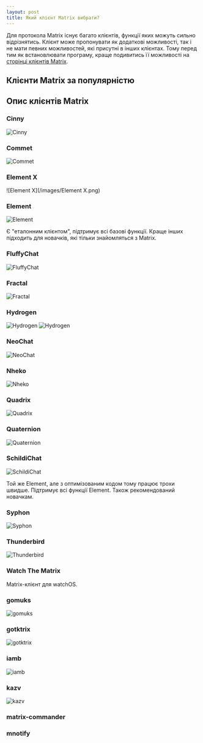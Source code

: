```yaml
---
layout: post
title: Який клієнт Matrix вибрати?
---
```

Для протокола Matrix існує багато клієнтів, функції яких можуть сильно відрізнятись. Клієнт може пропонувати як додаткові можливості, так і не мати певних можливостей, які присутні в інших клієнтах. Тому перед тим як встановлювати програму, краще подивитись її можливості на [сторінці клієнтів Matrix](https://matrix.org/ecosystem/clients/).

## Клієнти Matrix за популярністю

## Опис клієнтів Matrix

### Cinny

![Cinny](/images/Cinny.png)

### Commet

![Commet](/images/Commet.png)

### Element X

![Element X](/images/Element X.png)

### Element

![Element](/images/Element.png)

Є "еталонним клієнтом", підтримує всі базові функції. Краще інших підходить для новачків, які тільки знайомляться з Matrix.

### FluffyChat

![FluffyChat](/images/FluffyChat.png)

### Fractal

![Fractal](/images/Fractal.png)

### Hydrogen

![Hydrogen](/imeges/Hydrogen.png)
![Hydrogen](/images/Hydrogen.png)

### NeoChat

![NeoChat](/images/NeoChat.png)

### Nheko

![Nheko](/images/Nheko.png)

### Quadrix

![Quadrix](/images/Quadrix.png)

### Quaternion

![Quaternion](/images/Quaternion.png)

### SchildiChat

![SchildiChat](/images/SchildiChat.png)

Той же Element, але з оптимізованим кодом тому працює трохи швидше. Підтримує всі функції Element. Також рекомендований новачкам.

### Syphon

![Syphon](/images/Syphon.png)

### Thunderbird

![Thunderbird](/images/Thunderbird.png)

### Watch The Matrix

Matrix-клієнт для watchOS.

### gomuks

![gomuks](/images/gomuks.png)

### gotktrix

![gotktrix](/images/gotktrix.png)

### iamb

![iamb](/images/iamb.png)

### kazv

![kazv](/images/kazv.png)

### matrix-commander

### mnotify
